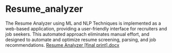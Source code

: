 # Resume_analyzer 
The Resume Analyzer using ML and NLP Techniques is implemented as a web-based application, providing a user-friendly interface for recruiters and job seekers. This automated approach eliminates manual effort, and designed to automate and optimize resume screening, parsing, and job recommendations.
[Resume Analyzer [final print].docx](https://github.com/user-attachments/files/21922702/Resume.Analyzer.final.print.docx)
